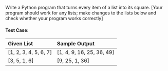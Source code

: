 Write a Python program that turns every item of a list into its square. [Your program should work for any lists; make changes to the lists below and check whether your program works correctly]

#### Test Case:

| Given List            | Sample Output             |
| :-------------------- | :------------------------ |
| [1, 2, 3, 4, 5, 6, 7] | [1, 4, 9, 16, 25, 36, 49] |
| [3, 5, 1, 6]          | [9, 25, 1, 36]            |
